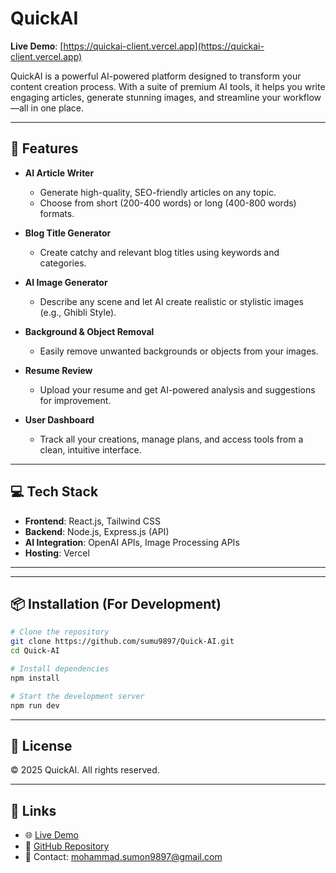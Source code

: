 # QuickAI

**Live Demo**: [https://quickai-client.vercel.app](https://quickai-client.vercel.app)

QuickAI is a powerful AI-powered platform designed to transform your content creation process. With a suite of premium AI tools, it helps you write engaging articles, generate stunning images, and streamline your workflow—all in one place.

---

## 🚀 Features

* **AI Article Writer**

  * Generate high-quality, SEO-friendly articles on any topic.
  * Choose from short (200-400 words) or long (400-800 words) formats.

* **Blog Title Generator**

  * Create catchy and relevant blog titles using keywords and categories.

* **AI Image Generator**

  * Describe any scene and let AI create realistic or stylistic images (e.g., Ghibli Style).

* **Background & Object Removal**

  * Easily remove unwanted backgrounds or objects from your images.

* **Resume Review**

  * Upload your resume and get AI-powered analysis and suggestions for improvement.

* **User Dashboard**

  * Track all your creations, manage plans, and access tools from a clean, intuitive interface.

---



## 💻 Tech Stack

* **Frontend**: React.js, Tailwind CSS
* **Backend**: Node.js, Express.js (API)
* **AI Integration**: OpenAI APIs, Image Processing APIs
* **Hosting**: Vercel

---




---

## 📦 Installation (For Development)

```bash
# Clone the repository
git clone https://github.com/sumu9897/Quick-AI.git
cd Quick-AI

# Install dependencies
npm install

# Start the development server
npm run dev
```

---

## 📜 License

© 2025 QuickAI. All rights reserved.

---

## 🔗 Links

* 🌐 [Live Demo](https://quickai-client.vercel.app)
* 🐙 [GitHub Repository](https://github.com/sumu9897/Quick-AI)
* 📧 Contact: [mohammad.sumon9897@gmail.com](mohammad.sumon9897@gmail.com)
